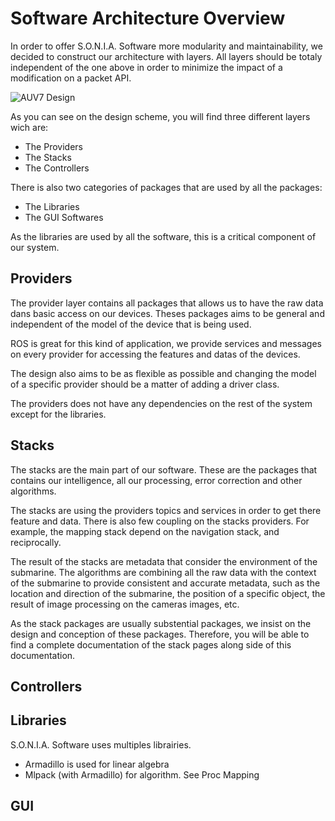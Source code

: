 Software Architecture Overview
==============================

In order to offer S.O.N.I.A. Software more modularity and maintainability, we decided to construct our architecture with layers. All layers should be totaly independent of the one above in order to minimize the impact of a modification on a packet API.

![AUV7 Design](../assets/img/architecture_2017-2018.jpeg)

As you can see on the design scheme, you will find three different layers wich are:

- The Providers
- The Stacks
- The Controllers

There is also two categories of packages that are used by all the packages:

- The Libraries
- The GUI Softwares

As the libraries are used by all the software, this is a critical component of our system.

Providers
---------

The provider layer contains all packages that allows us to have the raw data dans basic access on our devices.
Theses packages aims to be general and independent of the model of the device that is being used.

ROS is great for this kind of application, we provide services and messages on every provider for accessing the features and datas of the devices.

The design also aims to be as flexible as possible and changing the model of a specific provider should be a matter of adding a driver class.

The providers does not have any dependencies on the rest of the system except for the libraries.

Stacks
------

The stacks are the main part of our software. These are the packages that contains our intelligence, all our processing, error correction and other algorithms.

The stacks are using the providers topics and services in order to get there feature and data. There is also few coupling on the stacks providers. For example, the mapping stack depend on the navigation stack, and reciprocally.

The result of the stacks are metadata that consider the environment of the submarine. The algorithms are combining all the raw data with the context of the submarine to provide consistent and accurate metadata, such as the location and direction of the submarine, the position of a specific object, the result of image processing on the cameras images, etc.

As the stack packages are usually substential packages, we insist on the design and conception of these packages. Therefore, you will be able to find a complete documentation of the stack pages along side of this documentation.

Controllers
-----------

Libraries
---------

S.O.N.I.A. Software uses multiples librairies.

- Armadillo is used for linear algebra
- Mlpack (with Armadillo) for algorithm. See Proc Mapping

GUI
---
